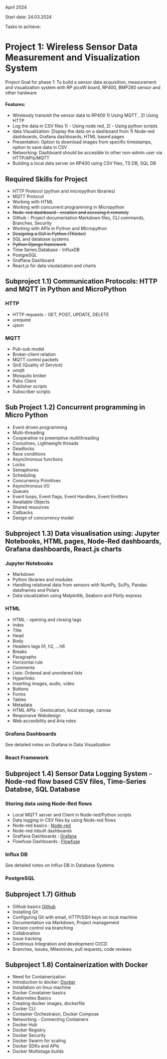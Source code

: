 April 2024

Start date: 24.03.2024

Tasks to achieve:

# Project 1: Wireless Sensor Data Measurement and Visualization System 

Project Goal for phase 1: To build a sensor data acquisition, measurement and visualization system with RP picoW board, RP400, BMP280 sensor and other hardware
  
  #### Features: 
  
  - Wirelessly transmit the sensor data to RP400 1) Using MQTT , 2) Using HTTP
  - Log the data in CSV files 1) - Using node red, 2) - Using python scripts
  - data Visualization: Display the data on a dashboard from 1) Node-red dashboards, Grafana dashboards, HTML based pages
  - Presentation: Option to download images from specific timestamps, option to save data in CSV
  - Networking: Dashboard should be accesible to other non-admin user via HTTP/APIs/MQTT
  - Building a local data server on RP400 using CSV files, TS DB, SQL DB
  
## Required Skills for Project
 
 - HTTP Protocol (python and micropython libraries)
 - MQTT Protocol
 - Working with HTML
 - Working with concurrent programming in Micropython
 - ~~Node-red dashboard - creation and accesing it remotely~~
 - Github - Project documentation Markdown files, CLI commands, Branches, Security
 - Working with APIs in Python and Micropython
 - ~~Designing a GUI in Python (TKinter)~~
 - SQL and database systems
 - ~~Python Django framework~~
 - Time Series Database - InfluxDB
 - PostgreSQL
 - Graffana Dashboard
 - React.js for data visulaization and charts
 
## Subproject 1.1) Communication Protocols: HTTP and MQTT in Python and MicroPython 

### HTTP

- HTTP requests - GET, POST, UPDATE, DELETE
- urequest 
- ujson

### MQTT

- Pub-sub model
- Broker-client relation
- MQTT control packets
- QoS (Quality of Service)
- umqtt
- Mosquito broker
- Paho Client
- Publisher scripts
- Subscriber scripts
 
## Sub Project 1.2) Concurrent programming in Micro Python

- Event driven programming
- Multi-threading
- Cooperative vs preemptive multithreading
- Coroutines, Lightweight threads
- Deadlocks
- Race conditions
- Asynchronous functions
- Locks
- Semaphores 
- Scheduling
- Concurrency Primitives
- Asynchronous I/O
- Queues
- Event loops, Event flags, Event Handlers, Event Emitters
- Awaitable Objects
- Shared resources
- Callbacks
- Design of concurrency model

## Subproject 1.3) Data visualisation using: Jupyter Notebooks, HTML pages, Node-Red dashboards, Grafana dashboards, React.js charts 

### Jupyter Notebooks

- Markdown
- Python libraries and modules
- Handling relational data from sensors with NumPy, SciPy, Pandas dataframes and Polars
- Data visualization using Matplotlib, Seaborn and Plotly express  

### HTML

- HTML - opening and closing tags 
- Index     
- Title     
- Head     
- Body     
- Headers tags h1, h2, ...h6 
- Breaks  
- Paragraphs 
- Horizontal rule 
- Comments
- Lists: Ordered and unordered lists
- Hyperlinks
- Inserting images, audio, video
- Buttons
- Forms
- Tables
- Metadata
- HTML APIs - Geolocation, local storage, canvas
- Responsive Webdesign
- Web accesibility and Aria roles

### Grafana Dashboards

See detailed notes on Grafana in Data Visualization

### React Framework

## Subproject 1.4) Sensor Data Logging System - Node-red flow based CSV files, Time-Series Databse, SQL Database 

### Storing data using Node-Red flows

- Local MQTT server and Client in Node-red/Python scripts
- Data logging in CSV files by using Node-red flows
- Node-red basics : [Node-red](https://nodered.org/)
- Node-red inbuilt dashboards
- Graffana Dashboards : [Grafana](https://grafana.com/docs/grafana/latest/)
- Flowfuse Dashboards : [Flowfuse](https://flows.nodered.org/node/@flowfuse/node-red-dashboard)

### Influx DB

See detailed notes on Influx DB in Database Systems

### PostgreSQL

## Subproject 1.7) Github 

- Github basics [Github](https://docs.github.com/en)
- Installing Git
- Configuring Git with email, HTTP/SSH keys on local machine
- Documentation via Markdown, Project management
- Version control via branching
- Collaboration
- Issue tracking
- Continous Integration and development CI/CD
- Branches, Issues, Milestones, pull requests, code reviews

## Subproject 1.8) Containerization with Docker 
- Need for Containerization
- Introduction to docker: [Docker]( https://docs.docker.com/)
- Installation on linux machine
- Docker Conatainer basics
- Kubernetes Basics
- Creating docker images, dockerfile
- Docker CLI
- Container Orchestraion, Docker Compose
- Networking - Connecting Containers
- Docker Hub
- Docker Registry
- Docker Security
- Docker Swarm for scaling
- Docker SDKs and APIs
- Docker Multistage builds
